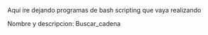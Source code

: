 Aqui ire dejando programas de bash scripting que vaya realizando

Nombre y descripcion:
Buscar_cadena
